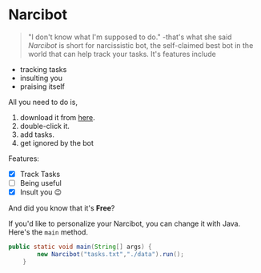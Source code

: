 # Narcibot

> "I don't know what I'm supposed to do." -that's what she said
*Narcibot* is short for narcissistic bot, the self-claimed best bot in the world that can help track your tasks. It's features include
- tracking tasks
- insulting you
- praising itself

All you need to do is,

1. download it from [here](https://github.com/redpelican2108/ip).
2. double-click it.
3. add tasks.
4. get ignored by the bot

Features:

- [x] Track Tasks
- [ ] Being useful
- [x] Insult you :wink:

And did you know that it's **Free**?
 
If you'd like to personalize your Narcibot, you can change it with Java. Here's the `main` method.
```java
public static void main(String[] args) {
        new Narcibot("tasks.txt","./data").run();
    }
```
